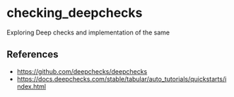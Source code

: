 # checking_deepchecks

Exploring Deep checks and implementation of the same

## References

- https://github.com/deepchecks/deepchecks
- https://docs.deepchecks.com/stable/tabular/auto_tutorials/quickstarts/index.html
